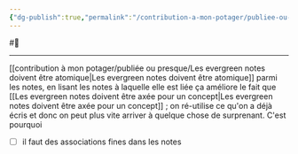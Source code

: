 ```yaml
---
{"dg-publish":true,"permalink":"/contribution-a-mon-potager/publiee-ou-presque/les-evergreen-notes-doivent-etre-liees-a-ce-qu-on-pense/"}
---
```


#🌲
___
[[contribution à mon potager/publiée ou presque/Les evergreen notes doivent être atomique\|Les evergreen notes doivent être atomique]] parmi les notes, en lisant les notes à laquelle elle est liée ça améliore le fait que [[Les evergreen notes doivent être axée pour un concept\|Les evergreen notes doivent être axée pour un concept]] ; on ré-utilise ce qu'on a déjà écris et donc on peut plus vite arriver à quelque chose de surprenant. C'est pourquoi 
- [ ] il faut des associations fines dans les notes